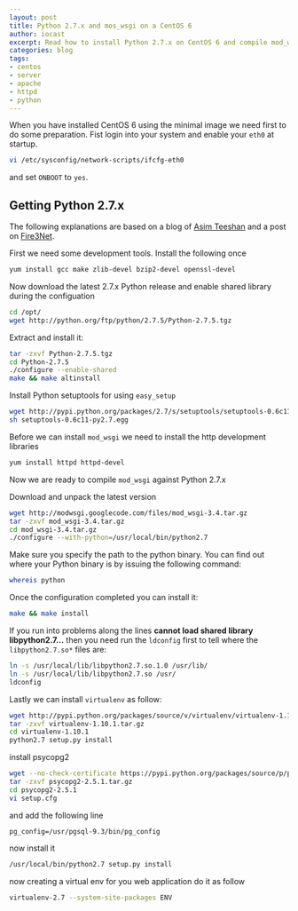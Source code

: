```yaml
---
layout: post
title: Python 2.7.x and mos_wsgi on a CentOS 6
author: iocast
excerpt: Read how to install Python 2.7.x on CentOS 6 and compile mod_wsgi against Python 2.7.x.
categories: blog
tags:
- centos
- server
- apache
- httpd
- python
---
```


When you have installed CentOS 6 using the minimal image we need first to do some preparation. Fist login into your system and enable your ```eth0``` at startup.

```bash
vi /etc/sysconfig/network-scripts/ifcfg-eth0
```

and set ```ONBOOT``` to ```yes```.

## Getting Python 2.7.x

The following explanations are based on a blog of [Asim Teeshan][asim] and a post on [Fire3Net][fir3net].

First we need some development tools. Install the following once

```bash
yum install gcc make zlib-devel bzip2-devel openssl-devel
```

Now download the latest 2.7.x Python release and enable shared library during the configuation

```bash
cd /opt/
wget http://python.org/ftp/python/2.7.5/Python-2.7.5.tgz
```

Extract and install it:

```bash
tar -zxvf Python-2.7.5.tgz
cd Python-2.7.5
./configure --enable-shared
make && make altinstall
```


Install Python setuptools for using ```easy_setup```

```bash
wget http://pypi.python.org/packages/2.7/s/setuptools/setuptools-0.6c11-py2.7.egg
sh setuptools-0.6c11-py2.7.egg
```


Before we can install ```mod_wsgi``` we need to install the http development libraries

```bash
yum install httpd httpd-devel
```

Now we are ready to compile ```mod_wsgi``` against Python 2.7.x

Download and unpack the latest version

```bash
wget http://modwsgi.googlecode.com/files/mod_wsgi-3.4.tar.gz
tar -zxvf mod_wsgi-3.4.tar.gz
cd mod_wsgi-3.4.tar.gz
./configure --with-python=/usr/local/bin/python2.7
```

Make sure you specify the path to the python binary. You can find out where your Python binary is by issuing the following command:

```bash
whereis python
```

Once the configuration completed you can install it:

```bash
make && make install
```

If you run into problems along the lines **cannot load shared library libpython2.7...** then you need run the ```ldconfig``` first to tell where the ```libpython2.7.so*``` files are:

```bash
ln -s /usr/local/lib/libpython2.7.so.1.0 /usr/lib/
ln -s /usr/local/lib/libpython2.7.so /usr/
ldconfig
```

Lastly we can install ```virtualenv``` as follow:

```bash
wget http://pypi.python.org/packages/source/v/virtualenv/virtualenv-1.10.1.tar.gz
tar -zxvf virtualenv-1.10.1.tar.gz
cd virtualenv-1.10.1
python2.7 setup.py install
```


install psycopg2

```bash
wget --no-check-certificate https://pypi.python.org/packages/source/p/psycopg2/psycopg2-2.5.1.tar.gz
tar -zxvf psycopg2-2.5.1.tar.gz
cd psycopg2-2.5.1
vi setup.cfg
```

and add the following line

```
pg_config=/usr/pgsql-9.3/bin/pg_config
````


now install it

```bash
/usr/local/bin/python2.7 setup.py install
```


now creating a virtual env for you web application do it as follow

```bash
virtualenv-2.7 --system-site-packages ENV
```


[asim]: http://blog.nickhowell.co.uk/2010/11/30/setup-osqa-on-centos-5-5                        "Setup OSQA on CentOS 5.5 | nickhowell.co.uk"
[fir3net]: http://www.fir3net.com/Redhat-/-Fedora/how-do-i-compile-modwgsi-for-python-27.html   "How do I compile mod_wsgi for Python 2.7"

